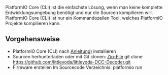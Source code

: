 PlatformIO Core (CLI) ist die einfachste Lösung, wenn man keine komplette Entwicklungsumgebung benötigt und nur die Sourcen kompilieren will. PlatformIO Core (CLI) ist nur ein Kommandozeilen Tool, welches PlatformIO Projekte kompilieren kann.

## Vorgehensweise

- PlatformIO Core (CLI) nach [Anleitung)](https://docs.platformio.org/en/latest/installation.html) installieren
- Sourcen herhunterladen oder mit Git clonen:
[Zip-File](https://github.com/littleyoda/littleyoda-DCC-Decoder/releases/tag/v1.1.9)
git clone https://github.com/littleyoda/littleyoda-DCC-Decoder.git
- Firmware erstellen
Im Sourcecode Verzeichnis: platformio run 